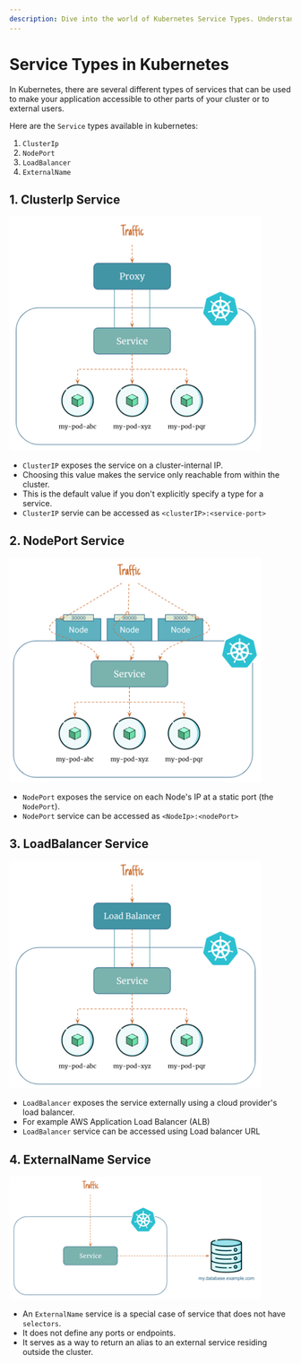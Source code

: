 ```yaml
---
description: Dive into the world of Kubernetes Service Types. Understand the various service types in Kubernetes, their uses, and how they facilitate seamless communication between containers. Get to know the key concepts for managing services effectively.
---
```


# Service Types in Kubernetes

In Kubernetes, there are several different types of services that can be used to make your application accessible to other parts of your cluster or to external users.

Here are the `Service` types available in kubernetes:

1. `ClusterIp`
2. `NodePort`
3. `LoadBalancer`
4. `ExternalName`


## 1. ClusterIp Service

<p align="left">
    <img src="../../../../assets/eks-course-images/service/clusterip-service.png" alt="ClusterIp Service Overview" width="450" />
</p>

- `ClusterIP` exposes the service on a cluster-internal IP.
- Choosing this value makes the service only reachable from within the cluster.
- This is the default value if you don't explicitly specify a type for a service.
- `ClusterIP` servie can be accessed as `<clusterIP>:<service-port>`


## 2. NodePort Service

<p align="left">
    <img src="../../../../assets/eks-course-images/service/nodeport-service.png" alt="NodePort Service Overview" width="450" />
</p>

- `NodePort` exposes the service on each Node's IP at a static port (the `NodePort`).
- `NodePort` service can be accessed as `<NodeIp>:<nodePort>`


## 3. LoadBalancer Service

<p align="left">
    <img src="../../../../assets/eks-course-images/service/loadbalancer-service.png" alt="LoadBalancer Service Overview" width="450" />
</p>

- `LoadBalancer` exposes the service externally using a cloud provider's load balancer.
- For example AWS Application Load Balancer (ALB)
- `LoadBalancer` service can be accessed using Load balancer URL


## 4. ExternalName Service

<p align="left">
    <img src="../../../../assets/eks-course-images/service/externalname-service.png" alt="ExternalName Service Overview" width="450" />
</p>

- An `ExternalName` service is a special case of service that does not have `selectors`.
- It does not define any ports or endpoints.
- It serves as a way to return an alias to an external service residing outside the cluster.